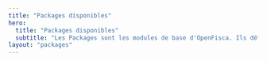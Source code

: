 ```yaml
---
title: "Packages disponibles"
hero:
  title: "Packages disponibles"
  subtitle: "Les Packages sont les modules de base d'OpenFisca. Ils définissent les Paramètres, Entités et Variables d'un pays"
layout: "packages"
---
```

